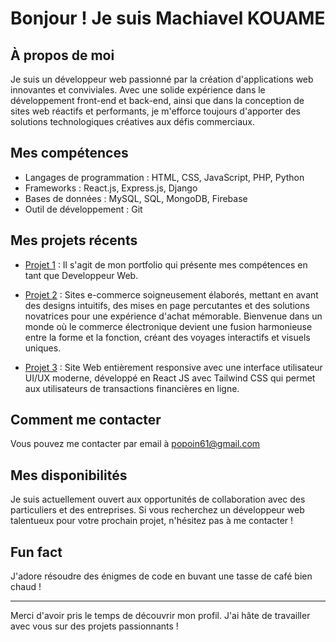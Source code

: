 # Bonjour ! Je suis Machiavel KOUAME

## À propos de moi

Je suis un développeur web passionné par la création d'applications web innovantes et conviviales. 
Avec une solide expérience dans le développement front-end et back-end, 
ainsi que dans la conception de sites web réactifs et performants, 
je m'efforce toujours d'apporter des solutions technologiques créatives aux défis commerciaux.

## Mes compétences

- Langages de programmation : HTML, CSS, JavaScript, PHP, Python
- Frameworks : React.js, Express.js, Django
- Bases de données : MySQL, SQL, MongoDB, Firebase
- Outil de développement : Git

## Mes projets récents

- [Projet 1](machiavel-kouame.com) :
  Il s'agit de mon portfolio qui présente mes compétences en tant que Developpeur Web.
 
- [Projet 2](ankh-shop.machiavel-kouame.com) :
  Sites e-commerce soigneusement élaborés, mettant en avant des designs intuitifs,
  des mises en page percutantes et des solutions novatrices pour une expérience d'achat mémorable.
  Bienvenue dans un monde où le commerce électronique devient une fusion harmonieuse entre la forme et la fonction,
  créant des voyages interactifs et visuels uniques.
  
- [Projet 3](ankh-bank.machiavel-kouame.com) :
  Site Web entièrement responsive avec une interface utilisateur UI/UX moderne,
  développé en React JS avec Tailwind CSS qui permet aux utilisateurs de transactions financières en ligne.

## Comment me contacter

Vous pouvez me contacter par email à [popoin61@gmail.com](popoin61@gmail.com) 

## Mes disponibilités

Je suis actuellement ouvert aux opportunités de collaboration avec des particuliers et des entreprises. Si vous recherchez un développeur web talentueux pour votre prochain projet, n'hésitez pas à me contacter !

## Fun fact

J'adore résoudre des énigmes de code en buvant une tasse de café bien chaud !

---

Merci d'avoir pris le temps de découvrir mon profil. J'ai hâte de travailler avec vous sur des projets passionnants !


